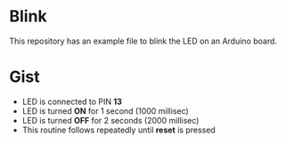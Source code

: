 # Blink

This repository has an example file to blink the LED on an Arduino board.

# Gist

* LED is connected to PIN **13**
* LED is turned **ON** for 1 second (1000 millisec)
* LED is turned **OFF** for 2 seconds (2000 millisec)
* This routine follows repeatedly until **reset** is pressed
